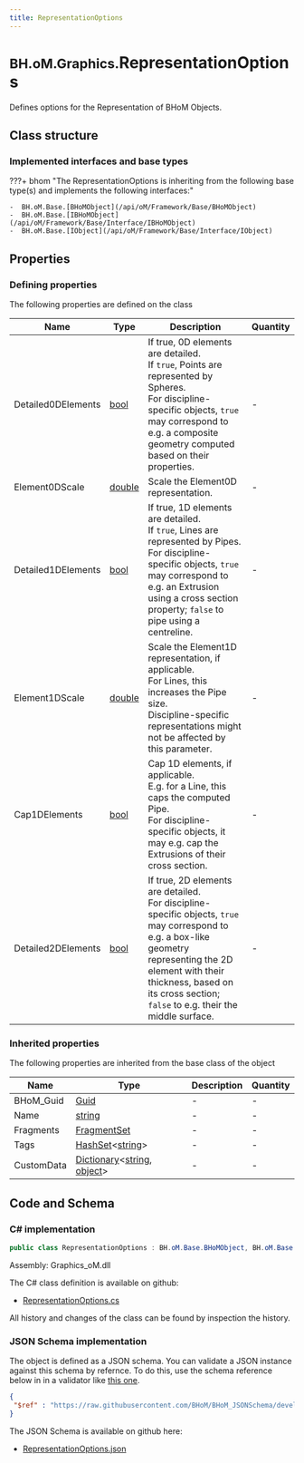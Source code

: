 ```yaml
---
title: RepresentationOptions
---
```


# <small>BH.oM.Graphics.</small>**RepresentationOptions**

Defines options for the Representation of BHoM Objects.

## Class structure

### Implemented interfaces and base types

???+ bhom "The RepresentationOptions is inheriting from the following base type(s) and implements the following interfaces:"

    -  BH.oM.Base.[BHoMObject](/api/oM/Framework/Base/BHoMObject)
    -  BH.oM.Base.[IBHoMObject](/api/oM/Framework/Base/Interface/IBHoMObject)
    -  BH.oM.Base.[IObject](/api/oM/Framework/Base/Interface/IObject)


## Properties



### Defining properties

The following properties are defined on the class

| Name             | Type             | Description      | Quantity         |
|------------------|------------------|------------------|------------------|
| Detailed0DElements | [bool](https://learn.microsoft.com/en-us/dotnet/api/System.Boolean?view=netstandard-2.0) | If true, 0D elements are detailed.<br>If `true`, Points are represented by Spheres.<br>For discipline-specific objects, `true` may correspond to e.g. a composite geometry computed based on their properties. | - |
| Element0DScale | [double](https://learn.microsoft.com/en-us/dotnet/api/System.Double?view=netstandard-2.0) | Scale the Element0D representation. | - |
| Detailed1DElements | [bool](https://learn.microsoft.com/en-us/dotnet/api/System.Boolean?view=netstandard-2.0) | If true, 1D elements are detailed.<br>If `true`, Lines are represented by Pipes. For discipline-specific objects, `true` may correspond to e.g. an Extrusion using a cross section property; `false` to pipe using a centreline. | - |
| Element1DScale | [double](https://learn.microsoft.com/en-us/dotnet/api/System.Double?view=netstandard-2.0) | Scale the Element1D representation, if applicable.<br>For Lines, this increases the Pipe size.<br>Discipline-specific representations might not be affected by this parameter. | - |
| Cap1DElements | [bool](https://learn.microsoft.com/en-us/dotnet/api/System.Boolean?view=netstandard-2.0) | Cap 1D elements, if applicable.<br>E.g. for a Line, this caps the computed Pipe.<br>For discipline-specific objects, it may e.g. cap the Extrusions of their cross section. | - |
| Detailed2DElements | [bool](https://learn.microsoft.com/en-us/dotnet/api/System.Boolean?view=netstandard-2.0) | If true, 2D elements are detailed.<br>For discipline-specific objects, `true` may correspond to e.g. a box-like geometry representing the 2D element with their thickness, based on its cross section; `false` to e.g. their the middle surface. | - |


### Inherited properties
The following properties are inherited from the base class of the object

| Name             | Type             | Description      | Quantity         |
|------------------|------------------|------------------|------------------|
| BHoM_Guid | [Guid](https://learn.microsoft.com/en-us/dotnet/api/System.Guid?view=netstandard-2.0) | - | - |
| Name | [string](https://learn.microsoft.com/en-us/dotnet/api/System.String?view=netstandard-2.0) | - | - |
| Fragments | [FragmentSet](/api/oM/Framework/Base/FragmentSet) | - | - |
| Tags | [HashSet](https://learn.microsoft.com/en-us/dotnet/api/System.Collections.Generic.HashSet-1?view=netstandard-2.0)&lt;[string](https://learn.microsoft.com/en-us/dotnet/api/System.String?view=netstandard-2.0)&gt; | - | - |
| CustomData | [Dictionary](https://learn.microsoft.com/en-us/dotnet/api/System.Collections.Generic.Dictionary-2?view=netstandard-2.0)&lt;[string](https://learn.microsoft.com/en-us/dotnet/api/System.String?view=netstandard-2.0), [object](https://learn.microsoft.com/en-us/dotnet/api/System.Object?view=netstandard-2.0)&gt; | - | - |


## Code and Schema

### C# implementation

``` C# title="C#"
public class RepresentationOptions : BH.oM.Base.BHoMObject, BH.oM.Base.IBHoMObject, BH.oM.Base.IObject
```

Assembly: Graphics_oM.dll

The C# class definition is available on github:

- [RepresentationOptions.cs](https://github.com/BHoM/BHoM/blob/develop/Graphics_oM/Render\RepresentationOptions.cs)

All history and changes of the class can be found by inspection the history.
### JSON Schema implementation

The object is defined as a JSON schema. You can validate a JSON instance against this schema by refernce. To do this, use the schema reference below in in a validator like [this one](https://www.jsonschemavalidator.net/).

``` json title="JSON Schema"
{
 "$ref" : "https://raw.githubusercontent.com/BHoM/BHoM_JSONSchema/develop/Graphics_oM/RepresentationOptions.json"
}
```

The JSON Schema is available on github here:

- [RepresentationOptions.json](https://github.com/BHoM/BHoM_JSONSchema/blob/develop/Graphics_oM/RepresentationOptions.json)
